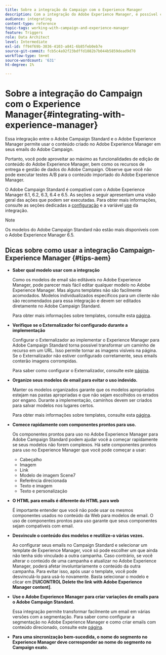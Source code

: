 ```yaml
---
title: Sobre a integração do Campaign com o Experience Manager
description: Com a integração do Adobe Experience Manager, é possível criar conteúdo diretamente no AEM e usá-lo posteriormente no Adobe Campaign.
audience: integrating
content-type: reference
topic-tags: working-with-campaign-and-experience-manager
feature: Triggers
role: Data Architect
level: Intermediate
exl-id: ff94f69b-3036-4103-a841-6b85feb0eb7e
source-git-commit: fcb5c4a92f23bdffd1082b7b044b5859dead9d70
workflow-type: tm+mt
source-wordcount: '631'
ht-degree: 1%

---
```


# Sobre a integração do Campaign com o Experience Manager{#integrating-with-experience-manager}

Essa integração entre o Adobe Campaign Standard e o Adobe Experience Manager permite usar o conteúdo criado no Adobe Experience Manager em seus emails do Adobe Campaign.

Portanto, você pode aproveitar ao máximo as funcionalidades de edição de conteúdo do Adobe Experience Manager, bem como os recursos de entrega e gestão de dados do Adobe Campaign. Observe que você não pode executar testes A/B para o conteúdo importado do Adobe Experience Manager.

O Adobe Campaign Standard é compatível com o Adobe Experience Manager 6.1, 6.2, 6.3, 6.4 e 6.5. As seções a seguir apresentam uma visão geral das ações que podem ser executadas. Para obter mais informações, consulte as seções dedicadas a [configuração](https://experienceleague.adobe.com/docs/experience-manager-65/administering/integration/campaignstandard.html) e a variável [use](https://experienceleague.adobe.com/docs/experience-manager-65/authoring/aem-adobe-campaign/campaign.html) da integração.

>[!NOTE]
>
> Os modelos do Adobe Campaign Standard não estão mais disponíveis com o Adobe Experience Manager 6.5.

## Dicas sobre como usar a integração Campaign-Experience Manager {#tips-aem}

* **Saber qual modelo usar com a integração**

   Como os modelos de email são editáveis no Adobe Experience Manager, pode parecer mais fácil editar qualquer modelo no Adobe Experience Manager. Mas alguns templates não são facilmente acomodados. Modelos individualizados específicos para um cliente não são recomendados para essa integração e devem ser editados diretamente no Adobe Campaign Standard.

   Para obter mais informações sobre templates, consulte esta [página](https://experienceleague.adobe.com/docs/experience-manager-65/developing/platform/templates/templates.html).

* **Verifique se o Externalizador foi configurado durante a implementação**

   Configurar o Externalizador ao implementar o Experience Manager para Adobe Campaign Standard torna possível transformar um caminho de recurso em um URL. Isso permite tornar as imagens visíveis na página. Se o Externalizador não estiver configurado corretamente, seus emails conterão imagens corrompidas.

   Para saber como configurar o Externalizador, consulte este [página](https://experienceleague.adobe.com/docs/experience-manager-65/developing/platform/externalizer.html).

* **Organize seus modelos de email para evitar o uso indevido.**

   Manter os modelos organizados garante que os modelos apropriados estejam nas pastas apropriadas e que não sejam escolhidos os errados por engano. Durante a implementação, caminhos devem ser criados para salvar modelos nos lugares certos.

   Para obter mais informações sobre templates, consulte esta [página](https://experienceleague.adobe.com/docs/experience-manager-65/developing/platform/templates/templates.html#template-availability).

* **Comece rapidamente com componentes prontos para uso.**

   Os componentes prontos para uso no Adobe Experience Manager para Adobe Campaign Standard podem ajudar você a começar rapidamente se seus modelos não forem complexos.
Há sete componentes prontos para uso no Experience Manager que você pode começar a usar:

   * Cabeçalho
   * Imagem
   * Link
   * Modelo de imagem Scene7
   * Referência direcionada
   * Texto e imagem
   * Texto e personalização

* **O HTML para emails é diferente do HTML para web**

   É importante entender que você não pode usar os mesmos componentes usados no conteúdo da Web para modelos de email. O uso de componentes prontos para uso garante que seus componentes sejam compatíveis com email.

* **Desvincule o conteúdo dos modelos e reutilize-o várias vezes.**

   Ao configurar seus emails no Campaign Standard e selecionar um template de Experience Manager, você só pode escolher um que ainda não tenha sido vinculado a outra campanha. Caso contrário, se você alterar o conteúdo de uma campanha e atualizar no Adobe Experience Manager, poderá afetar involuntariamente o conteúdo da outra campanha.
Para evitar isso, após usar o template, você pode desvinculá-lo para usá-lo novamente. Basta selecionar o modelo e clicar em **[!UICONTROL Delete the link with Adobe Experience Manager content]**.

* **Use o Adobe Experience Manager para criar variações de emails para o Adobe Campaign Standard.**

   Essa integração permite transformar facilmente um email em várias versões com a segmentação.
Para saber como configurar a segmentação no Adobe Experience Manager e como criar emails com conteúdo direcionado, consulte este [página](https://experienceleague.adobe.com/docs/experience-manager-65/authoring/aem-adobe-campaign/target-adobe-campaign.html#setting-up-segmentation-in-aem).

* **Para uma sincronização bem-sucedida, o nome do segmento no Experience Manager deve corresponder ao nome do segmento no Campaign exato.**
